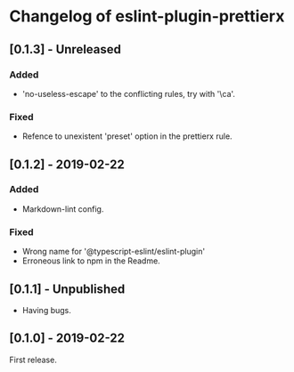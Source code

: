 # Changelog of eslint-plugin-prettierx

## \[0.1.3] - Unreleased

### Added

- 'no-useless-escape' to the conflicting rules, try with '\ca'.

### Fixed

- Refence to unexistent 'preset' option in the prettierx rule.

## \[0.1.2] - 2019-02-22

### Added

- Markdown-lint config.

### Fixed

- Wrong name for '@typescript-eslint/eslint-plugin'
- Erroneous link to npm in the Readme.

## \[0.1.1] - Unpublished

- Having bugs.

## \[0.1.0] - 2019-02-22

First release.
